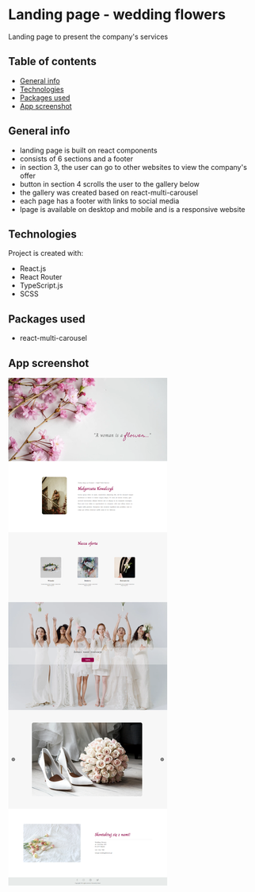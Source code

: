 # Landing page - wedding flowers
Landing page to present the company's services

## Table of contents
- [General info](#general-info)
- [Technologies](#technologies)
- [Packages used](#packages-used)
- [App screenshot](#app-screenshots)

## General info
- landing page is built on react components
- consists of 6 sections and a footer
- in section 3, the user can go to other websites to view the company's offer
- button in section 4 scrolls the user to the gallery below
- the gallery was created based on react-multi-carousel
- each page has a footer with links to social media
- lpage is available on desktop and mobile and is a responsive website

## Technologies
Project is created with:
- React.js
- React Router
- TypeScript.js
- SCSS

## Packages used
- react-multi-carousel

## App screenshot
<img src="./src/img/screenshot.png" alt="app-screenshot">